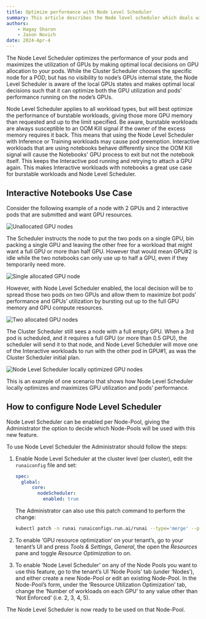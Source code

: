 ```yaml
---
title: Optimize performance with Node Level Scheduler
summary: This article describes the Node level scheduler which deals with how node scheduling is optimized.
authors:
    - Hagay Sharon
    - Jason Novich    
date: 2024-Apr-4
---
```


The Node Level Scheduler optimizes the performance of your pods and maximizes the utilization of GPUs by making optimal local decisions on GPU allocation to your pods. While the Cluster Scheduler chooses the specific node for a POD, but has no visibility to node’s GPUs internal state, the Node Level Scheduler is aware of the local GPUs states and makes optimal local decisions such that it can optimize both the GPU utilization and pods’ performance running on the node’s GPUs.

Node Level Scheduler applies to all workload types, but will best optimize the performance of burstable workloads, giving those more GPU memory than requested and up to the limit specified. Be aware, burstable workloads are always susceptible to an OOM Kill signal if the owner of the excess memory requires it back. This means that using the Node Level Scheduler with Inference or Training workloads may cause pod preemption. Interactive workloads that are using notebooks behave differently since the OOM Kill signal will cause the Notebooks' GPU process to exit but not the notebook itself. This keeps the Interactive pod running and retrying to attach a GPU again. This makes Interactive workloads with notebooks a great use case for burstable workloads and Node Level Scheduler.

## Interactive Notebooks Use Case

Consider the following example of a node with 2 GPUs and 2 interactive pods that are submitted and want GPU resources.

![Unallocated GPU nodes](img/gpu-node-1.png)

The Scheduler instructs the node to put the two pods on a single GPU, bin packing a single GPU and leaving the other free for a workload that might want a full GPU or more than half GPU. However that would mean GPU#2 is idle while the two notebooks can only use up to half a GPU, even if they temporarily need more.

![Single allocated GPU node](img/gpu-node-2.png)

However, with Node Level Scheduler enabled, the local decision will be to spread those two pods on two GPUs and allow them to maximize bot pods’ performance and GPUs’ utilization by bursting out up to the full GPU memory and GPU compute resources.

![Two allocated GPU nodes](img/gpu-node-3.png)

The Cluster Scheduler still sees a node with a full empty GPU.
When a 3rd pod is scheduled, and it requires a full GPU (or more than 0.5 GPU), the scheduler will send it to that node, and Node Level Scheduler will move one of the Interactive workloads to run with the other pod in GPU#1, as was the Cluster Scheduler initial plan.

![Node Level Scheduler locally optimized GPU nodes](img/gpu-node-4.png)

This is an example of one scenario that shows how Node Level Scheduler locally optimizes and maximizes GPU utilization and pods’ performance.

## How to configure Node Level Scheduler

Node Level Scheduler can be enabled per Node-Pool, giving the Administrator the option to decide which Node-Pools will be used with this new feature.

To use Node Level Scheduler the Administrator should follow the steps:

1. Enable Node Level Scheduler at the cluster level (per cluster), edit the `runaiconfig` file and set:

    ```YAML
    spec: 
      global: 
          core: 
            nodeScheduler:
              enabled: true
    ```

    The Administrator can also use this patch command to perform the change:

    ```bash
    kubectl patch -n runai runaiconfigs.run.ai/runai --type='merge' --patch '{"spec":{"global":{"core":{"nodeScheduler":{"enabled": true}}}}}'
    ```

2. To enable ‘GPU resource optimization’ on your tenant’s, go to your tenant’s UI and press *Tools & Settings*, *General*, the open the *Resources* pane and toggle *Resource Optimization* to on.

3. To enable ‘Node Level Scheduler’ on any of the Node Pools you want to use this feature, go to the tenant’s UI ‘Node Pools’ tab (under ‘Nodes’), and either create a new Node-Pool or edit an existing Node-Pool. In the Node-Pool’s form, under the ‘Resource Utilization Optimization’ tab, change the ‘Number of workloads on each GPU’ to any value other than ‘Not Enforced’ (i.e. 2, 3, 4, 5).

The Node Level Scheduler is now ready to be used on that Node-Pool.
